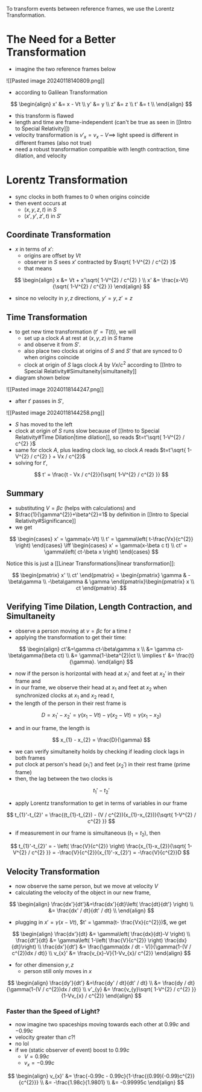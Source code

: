 To transform events between reference frames, we use the Lorentz Transformation.

# The Need for a Better Transformation

- imagine the two reference frames below

![[Pasted image 20240118140809.png]]

- according to Galilean Transformation

$$
\begin{align}
x' &= x - Vt \\
y' &= y \\
z' &= z \\
t' &= t \\
\end{align}
$$

- this transform is flawed
- length and time are frame-independent (can't be true as seen in [[Intro to Special Relativity]])
- velocity transformation is $v'_{x}=v_{x}-V \implies$ light speed is different in different frames (also not true)
- need a robust transformation compatible with length contraction, time dilation, and velocity

# Lorentz Transformation

- sync clocks in both frames to $0$ when origins coincide
- then event occurs at
	- $(x,y,z,t)$ in $S$
	- $(x',y',z',t)$ in $S'$

## Coordinate Transformation

- $x$ in terms of $x'$:
	- origins are offset by $Vt$
	- observer in $S$ sees $x'$ contracted by $\sqrt{ 1-V^{2} / c^{2} }$
	- that means

$$
\begin{align}
x &= Vt + x'\sqrt{ 1-V^{2} / c^{2} } \\
x' &= \frac{x-Vt}{\sqrt{ 1-V^{2} / c^{2} }}
\end{align}
$$

- since no velocity in $y,z$ directions, $y'=y, z'=z$

## Time Transformation

- to get new time transformation ($t'=T(t)$), we will
	- set up a clock $A$ at rest at $(x,y,z)$ in $S$ frame
	- and observe it from $S'$.
	- also place two clocks at origins of $S$ and $S'$ that are synced to $0$ when origins coincide
	- clock at origin of $S$ lags clock $A$ by $Vx / c^{2}$ according to [[Intro to Special Relativity#Simultaneity|simultaneity]]
- diagram shown below

![[Pasted image 20240118144247.png]]

- after $t'$ passes in $S'$, 

![[Pasted image 20240118144258.png]]

- $S$ has moved to the left
- clock at origin of $S$ runs slow because of [[Intro to Special Relativity#Time Dilation|time dilation]], so reads $t=t'\sqrt{ 1-V^{2} / c^{2} }$
- same for clock $A$, plus leading clock lag, so clock $A$ reads $t=t'\sqrt{ 1-V^{2} / c^{2} } + Vx / c^{2}$
- solving for $t'$, 

$$
t' = \frac{t - Vx / c^{2}}{\sqrt{ 1-V^{2} / c^{2} }}
$$

## Summary

- substituting $V=\beta c$ (helps with calculations) and
- $\frac{1}{\gamma^{2}}+\beta^{2}=1$ by definition in [[Intro to Special Relativity#Significance]]
- we get

$$
\begin{cases}
x' = \gamma(x-Vt) \\
t' = \gamma\left( t-\frac{Vx}{c^{2}} \right)
\end{cases} \iff \begin{cases}
x' = \gamma(x-\beta c t) \\
ct' = \gamma\left( ct-\beta x \right)
\end{cases}
$$


Notice this is just a [[Linear Transformations|linear transformation]]:

$$
\begin{pmatrix}
x' \\
ct'
\end{pmatrix}
= \begin{pmatrix}
\gamma  & - \beta\gamma \\
-\beta\gamma & \gamma
\end{pmatrix}\begin{pmatrix}
x \\
ct
\end{pmatrix}
.$$


## Verifying Time Dilation, Length Contraction, and Simultaneity

- observe a person moving at $v=\beta c$ for a time $t$ 
- applying the transformation to get their time:

$$
\begin{align}
ct'&=\gamma ct-\beta\gamma x \\
&= \gamma ct-\beta\gamma(\beta ct) \\
&= \gamma(1-\beta^{2})ct \\
\implies t' &= \frac{t}{\gamma}.
\end{align}
$$

- now if the person is horizontal with head at $x_{1}'$ and feet at $x_{2}'$ in their frame and
- in our frame, we observe their head at $x_{1}$ and feet at $x_{2}$ when synchronized clocks at $x_{1}$ and $x_{2}$ read $t$,
- the length of the person in their rest frame is

$$
D = x_{1}' - x_{2}' = \gamma(x_{1}-Vt) - \gamma(x_{2}-Vt) = \gamma(x_{1}-x_{2})
$$

- and in our frame, the length is

$$
x_{1} - x_{2} = \frac{D}{\gamma}
$$

- we can verify simultaneity holds by checking if leading clock lags in both frames
- put clock at person's head ($x_{1}'$) and feet ($x_{2}'$) in their rest frame (prime frame)
- then, the lag between the two clocks is

$$
t_{1}'-t_{2}'
$$

- apply Lorentz transformation to get in terms of variables in our frame

$$
t_{1}'-t_{2}' = \frac{(t_{1}-t_{2}) - (V / c^{2})(x_{1}-x_{2})}{\sqrt{ 1-V^{2} / c^{2} }}
$$

- if measurement in our frame is simultaneous ($t_{1}=t_{2}$), then

$$
t_{1}'-t_{2}' = - \left( \frac{V}{c^{2}} \right) \frac{x_{1}-x_{2}}{\sqrt{ 1-V^{2} / c^{2} }} = -\frac{V}{c^{2}}(x_{1}'-x_{2}') = -\frac{V}{c^{2}}D
$$

## Velocity Transformation

- now observe the same person, but we move at velocity $V$
- calculating the velocity of the object in our new frame, 

$$
\begin{align}
\frac{dx'}{dt'}&=\frac{dx'}{dt}\left( \frac{dt}{dt'} \right)  \\
&= \frac{dx' / dt}{dt' / dt}  \\
\end{align}
$$

- plugging in $x' = \gamma(x-Vt)$, $t' = \gamma(t- \frac{Vx}{c^{2}})$, we get

$$
\begin{align}
\frac{dx'}{dt} &= \gamma\left( \frac{dx}{dt}-V \right) \\
\frac{dt'}{dt} &= \gamma\left( 1-\left( \frac{V}{c^{2}} \right) \frac{dx}{dt}\right) \\
\frac{dx'}{dt'} &= \frac{\gamma(dx / dt - V)}{\gamma(1-(V / c^{2})dx / dt)} \\
v_{x}' &= \frac{v_{x}-V}{1-Vv_{x}/ c^{2}}
\end{align}
$$

- for other dimension $y,z$
	- person still only moves in $x$

$$
\begin{align}
\frac{dy'}{dt'} &=\frac{dy' / dt}{dt' / dt} \\
&= \frac{dy / dt}{\gamma(1-(V / c^{2})dx / dt)} \\
v'_{y} &= \frac{v_{y}\sqrt{ 1-V^{2} / c^{2} }}{1-Vv_{x} / c^{2}}
\end{align}
$$

### Faster than the Speed of Light?

- now imagine two spaceships moving towards each other at $0.99c$ and $-0.99c$
- velocity greater than $c$?!
- no lol
- if we (static observer of event) boost to $0.99c$
	- $V=0.99c$
	- $v_{x}=-0.99c$

$$
\begin{align}
v_{x}' &= \frac{-0.99c - 0.99c}{1-\frac{(0.99)(-0.99)c^{2}}{c^{2}}} \\
&= -\frac{1.98c}{1.9801} \\
&= -0.99995c
\end{align}
$$